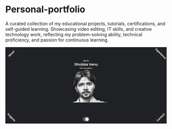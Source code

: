 # Personal-portfolio
A curated collection of my educational projects, tutorials, certifications, and self-guided learning. Showcasing video editing, IT skills, and creative technology work, reflecting my problem-solving ability, technical proficiency, and passion for continuous learning.

![Image Alt](https://github.com/isamrtvenu682/my-video-editing-work/blob/5f6d61ee1b9f3647e69a3bf193c0fd6f42171cfd/Screenshot%202025-03-18%20135357.png)
